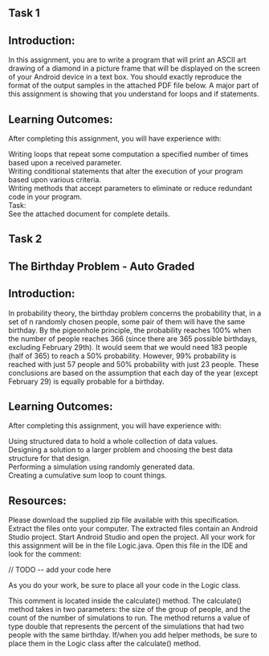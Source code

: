 ## Task 1    

## Introduction:  

In this assignment, you are to write a program that will print an ASCII art drawing of a diamond in a picture frame that will be displayed on the screen of your Android device in a text box. You should exactly reproduce the format of the output samples in the attached PDF file below. A major part of this assignment is showing that you understand for loops and if statements.  
  
## Learning Outcomes:  
After completing this assignment, you will have experience with:  
  
Writing loops that repeat some computation a specified number of times based upon a received parameter.  
Writing conditional statements that alter the execution of your program based upon various criteria.  
Writing methods that accept parameters to eliminate or reduce redundant code in your program.  
Task:  
See the attached document for complete details.  

## Task 2    
## The Birthday Problem - Auto Graded  

## Introduction:  
In probability theory, the birthday problem concerns the probability that, in a set of n randomly chosen people, some pair of them will have the same birthday. By the pigeonhole principle, the probability reaches 100% when the number of people reaches 366 (since there are 365 possible birthdays, excluding February 29th). It would seem that we would need 183 people (half of 365) to reach a 50% probability. However, 99% probability is reached with just 57 people and 50% probability with just 23 people. These conclusions are based on the assumption that each day of the year (except February 29) is equally probable for a birthday.  
  
## Learning Outcomes:  
After completing this assignment, you will have experience with:  
  
Using structured data to hold a whole collection of data values.   
Designing a solution to a larger problem and choosing the best data structure for that design.  
Performing a simulation using randomly generated data.  
Creating a cumulative sum loop to count things.   

## Resources:  
Please download the supplied zip file available with this specification. Extract the files onto your computer. The extracted files contain an Android Studio project. Start Android Studio and open the project.  All your work for this assignment will be in the file Logic.java. Open this file in the IDE and look for the comment:
  
// TODO -- add your code here   
  
As you do your work, be sure to place all your code in the Logic class.  
  
This comment is located inside the calculate() method. The calculate() method takes in two parameters: the size of the group of people, and the count of the number of simulations to run. The method returns a value of type double that represents the percent of the simulations that had two people with the same birthday.  If/when you add helper methods, be sure to place them in the Logic class after the calculate() method.  


  


